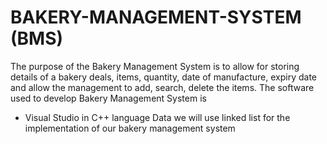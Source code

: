 # BAKERY-MANAGEMENT-SYSTEM (BMS) 
The purpose of the Bakery Management System is to allow for storing details of a bakery deals, items, quantity, date of manufacture, expiry date and allow the management to add, search, delete the items.
The software used to develop Bakery Management System is 
- Visual Studio in C++ language
Data we will use linked list for the implementation of our bakery management system
